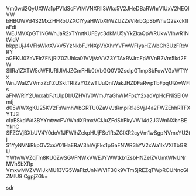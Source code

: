 Vm0wd2QyUXlWa1pPVldScFVtMVNXRll3Wkc5V2JHeDBaRWhrVlUxV2NEQlVW
bHBQWVd4S2MxZHFRbUZXClYyaHlWbXhWZUZZeVRrbGpSbWhvQ2sxck1IaFdi
WEJMVXpGT1NGWnJaR2xTYmtKUFEyc3dkMU5yYkZkaQpWRUkwVlhwR1NtVldV
bkppUjJ4VFlsWktXVkV5YzNkbFJrNXpVbXhrYVFwWFIyaHZWbGh3UzFReVRY
aGEKU0ZaVFlrZFNjRlZ0ZUhka01VVjVaVVZ3YTAxRVJrcFpWVnB2Vm5kd2FW
SllRa1ZXTW5oWFlURlJlVlJZCmFHb0tVbGQ0V0ZsclpGTmpSbFowVGxWT1Yx
WnJWalZVVmxZd1ZUSktTRlZzY0ZwTlJuQnlWakJHZDFaRwpTbFpqUlZwWFls
aFNWRlY2UmxabFJtUlpDbUZHVlV0WmJYaGhWMFpzY2xadVpHcFNiSEI0Vmtj
d05WWXgKU25KV2FsWmhWbGRTU0ZaVVJtRmpiR1J6VjJ4a2FWZEhhRTFXYTJS
clpESkdWd3BYYmtwcFVrWndXRmxVClJuZFdSbFkyVW14d2JGWnNXbnBEYkhC
SFZGVjBXbUV4Y0doV1JFWlhZekpHUjFSc1RsZGlXR2cyVm1wSgpNVmxYU2tj
S1YyNVNiRkpGV2xsV01HaERaV3hhVjFkc1pGaFNWR3hYV2xWa1IxVXlTbGRU
YWtwWVZqTm8KU0ZwSGVFNWxVWEJYWWtkb1ZsbHNZelZVUmtWNUNrMVhSbXRp
VmxwMVZVWlJkMU13VG5WaFIzUnNWVlF3Ck9VTm5jREZqTWpROUNncGlZMlU9
CgpjZGk=

sdr